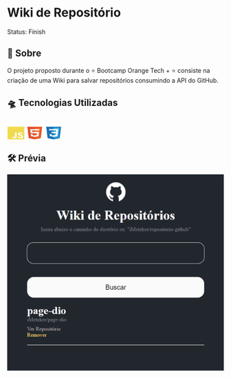 # Wiki de Repositório


Status: Finish

## 📎 Sobre

O projeto proposto durante o ⭐ Bootcamp Orange Tech + ⭐ consiste na criação de uma Wiki para salvar repositórios consumindo a API do GitHub.

## 🛸 Tecnologias Utilizadas

<div style="display: inline_block"><br>
  
  
  <img align="center" alt="Metzker-Js" height="30" width="40" src="https://raw.githubusercontent.com/devicons/devicon/master/icons/javascript/javascript-plain.svg">
  <img align="center" alt="Metzker-HTML" height="30" width="40" src="https://raw.githubusercontent.com/devicons/devicon/master/icons/html5/html5-original.svg">
  <img align="center" alt="Metzker-CSS" height="30" width="40" src="https://raw.githubusercontent.com/devicons/devicon/master/icons/css3/css3-original.svg">

</div>

## 🛠 Prévia 

<img src="./public/previaWiki.png" alt="Pré visualização da página"> <br>
